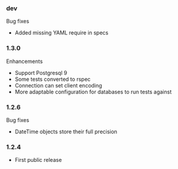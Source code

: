 ### dev

Bug fixes

* Added missing YAML require in specs

### 1.3.0

Enhancements

* Support Postgresql 9
* Some tests converted to rspec
* Connection can set client encoding
* More adaptable configuration for databases to run tests against

### 1.2.6

Bug fixes

* DateTime objects store their full precision

### 1.2.4

* First public release
